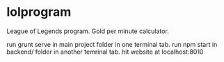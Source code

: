 lolprogram
==========
League of Legends program. Gold per minute calculator.

run grunt serve in main project folder in one terminal tab.
run npm start in backend/ folder in another temrinal tab.
hit website at localhost:8010

